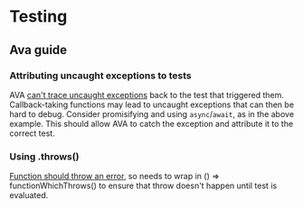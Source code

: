 # Testing

## Ava guide

### Attributing uncaught exceptions to tests

AVA [can't trace uncaught exceptions](https://github.com/avajs/ava/issues/214) back to the test that triggered them. Callback-taking functions may lead to uncaught exceptions that can then be hard to debug. Consider promisifying and using `async`/`await`, as in the above example. This should allow AVA to catch the exception and attribute it to the correct test.

### Using .throws()

[Function should throw an error](https://github.com/avajs/ava#throwsfunctionpromise-error-message), so needs to wrap in () => functionWhichThrows() to ensure that throw doesn't happen until test is evaluated.